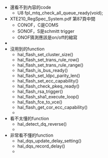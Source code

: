 - 還看不到內容的code
	- U8 fpl_mtq_check_all_queue_ready(void);
- XTE210_RegSpec_System.pdf 第87頁中間
	- CONOF，C是COMS
	- SONOF，S是schmitt trigger
	- ONOF猜測應該是on/off的縮寫
-
- 沒用到的function
	- hal_flash_set_cluster_size()
	- hal_flash_set_trans_rule_row()
	- hal_flash_set_trans_rule_range()
	- hal_flash_is_bus_ready()
	- hal_flash_set_ldpc_parity_len()
	- hal_flash_set_ecc_capability()
	- hal_flash_check_pkeq_ready()
	- hal_flash_rsa_trigger()
	- hal_flash_sha1_execute_loop()
	- hal_flash_fce_to_vce()
	- hal_flash_get_cor_ecc_capability()
	-
- 看不太懂的function
	- hal_detect_dq_reverse()
	-
- 非常看不懂的function
	- hal_dqs_update_delay_setting()
	- hal_dqs_record_delay()
	-